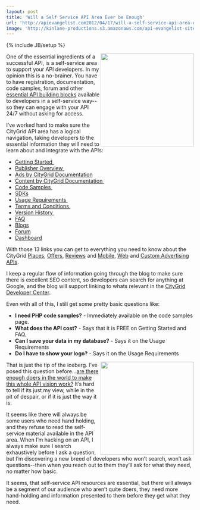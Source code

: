 ```yaml
---
layout: post
title: 'Will a Self Service API Area Ever be Enough'
url: 'http://apievangelist.com2012/04/17/will-a-self-service-api-area-ever-be-enough/'
image: 'http://kinlane-productions.s3.amazonaws.com/api-evangelist-site/blog/Customer-Self-Service.jpg'
---
```

{% include JB/setup %}
<p>
     <img src="http://kinlane-productions.s3.amazonaws.com/Customer-Self-Service.jpg"  width="250" align="right" />
</p>
<p>
     One of the essential ingredients of a successful API, is a self-service area to support your API developers. In my opinion this is a no-brainer. You have to have registration, documentation, code samples, forum and other <a title="essential building blocks" href="/2011/03/07/api-area-common-building-blocks/">essential API building blocks</a> available to developers in a self-service way--so they can engage with your API 24/7 without asking for access.
</p>
<p>
     I’ve worked hard to make sure the CityGrid API area has a logical navigation, taking developers to the essential information they will need to learn about and integrate with the APIs:
</p>
<ul >
     <li>
          <a href="http://docs.citygridmedia.com/display/citygridv2/Getting+Started">Getting Started </a>
     </li>
     <li>
          <a href="http://docs.citygridmedia.com/display/citygridv2/Publisher+Overview">Publisher Overview </a>
     </li>
     <li>
          <a href="http://docs.citygridmedia.com/display/citygridv2/Ads+by+CityGrid">Ads by CityGrid Documentation</a> 
     </li>
     <li>
          <a href="http://docs.citygridmedia.com/display/citygridv2/Content+by+CityGrid">Content by CityGrid Documentation </a>
     </li>
     <li>
          <a href="http://docs.citygridmedia.com/display/citygridv2/Code+Samples">Code Samples </a>
     </li>
     <li>
          <a href="http://docs.citygridmedia.com/display/citygridv2/SDKs">SDKs</a> 
     </li>
     <li>
          <a href="http://docs.citygridmedia.com/display/citygridv2/Usage+Requirements">Usage Requirements </a>
     </li>
     <li>
          <a href="http://docs.citygridmedia.com/display/citygridv2/Terms+and+Conditions">Terms and Conditions </a>
     </li>
     <li>
          <a href="http://docs.citygridmedia.com/display/citygridv2/Version+history">Version History </a>
     </li>
     <li>
          <a href="http://docs.citygridmedia.com/display/citygridv2/FAQ">FAQ</a> 
     </li>
     <li>
          <a href="http://www.citygridmedia.com/developer/blog/">Blogs</a> 
     </li>
     <li>
          <a href="http://www.citygridmedia.com/developer/forum/">Forum</a> 
     </li>
     <li>
          <a href="http://developer.citygridmedia.com/dashboard/">Dashboard</a>
     </li>
</ul>
<p>
     With those 13 links you can get to everything you need to know about the CityGrid <a title="places" href="http://docs.citygridmedia.com/display/citygridv2/Places+API">Places</a>, <a title="offer" href="http://docs.citygridmedia.com/display/citygridv2/Offers+API">Offers</a>, <a title="reviews" href="http://docs.citygridmedia.com/display/citygridv2/Reviews+API">Reviews</a> and <a title="mobile" href="http://docs.citygridmedia.com/display/citygridv2/Mobile+Ads+API">Mobile</a>, <a title="web advertising" href="http://docs.citygridmedia.com/display/citygridv2/Web+Ads+API">Web</a> and <a title="custom advertising APIs" href="http://docs.citygridmedia.com/display/citygridv2/Custom+Ads+API">Custom Advertising APIs</a>.
</p>
<p>
     I keep a regular flow of information going through the blog to make sure there is excellent SEO content, so developers can search for anything at Google, and the blog will support linking to whats relevant in the <a title="CityGrid Developer Center" href="http://developer.citygridmedia.com/">CityGrid Developer Center</a>.
</p>
<p>
     Even with all of this, I still get some pretty basic questions like:
</p>
<ul >
     <li>
          <strong>I need PHP code samples?</strong> - Immediately available on the code samples page.
     </li>
     <li>
          <strong>What does the API cost?</strong> - Says that it is FREE on Getting Started and FAQ.
     </li>
     <li>
          <strong>Can I save your data in my database?</strong> - Says it on the Usage Requirements
     </li>
     <li>
          <strong>Do I have to show your logo?</strong> - Says it on the Usage Requirements
     </li>
</ul>
<p>
     <img src="http://kinlane-productions.s3.amazonaws.com/api-evangelist/building%20blocks.jpg"  width="250" align="right" />
</p>
<p>
     That is just the tip of the iceberg. I’ve posed this question before...<a title="Are there enough doers to make this whole API vision work?" href="/2012/02/13/are-there-enough-doers-for-this-api-vision-to-work/">are there enough doers in the world to make this whole API vision work?</a> It’s hard to tell if its just my view, while in the pit of despair, or if it is just the way it is.
</p>
<p>
     It seems like there will always be some users who need hand holding, and they refuse to read the self-service material available in the API area. When I’m hacking on an API, I always make sure I search exhaustively before I ask a question, but I’m discovering a new breed of developers who won’t search, won’t ask questions--then when you reach out to them they’ll ask for what they need, no matter how basic.
</p>
<p>
     It seems, that self-service API resources are essential, but there will always be a segment of our audience who aren’t quite doers, they need more hand-holding and information presented to them before they get what they need.
</p>
